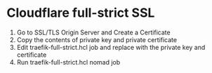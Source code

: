 # Cloudflare full-strict SSL

1. Go to SSL/TLS Origin Server and Create a Certificate
2. Copy the contents of private key and private certificate
3. Edit traefik-full-strict.hcl job and replace <INSERT HERE> with the private key and certificate
4. Run traefik-full-strict.hcl nomad job

